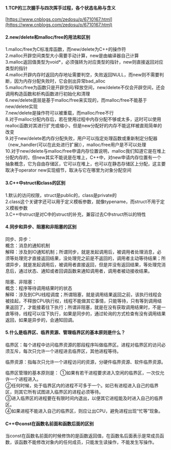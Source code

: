 #### 1.TCP的三次握手与四次挥手过程，各个状态名称与含义 ####

[https://www.cnblogs.com/zedosu/p/6710167.html](https://www.cnblogs.com/zedosu/p/6710167.html)
#### 2.new/delete和malloc/free的用法和区别 ####

1.malloc/free为C标准库函数，而new/delete为C++的操作符    
2.malloc开辟空间类型大小需要手动计算，new是由编译器自己计算     
3.malloc返回值类型为void*，必须强转为对应类型的指针，new则直接返回对应类型的指针     
4.malloc开辟内存时返回内存地址需要判空，失败返回NULL，而new则不需要判断，因为内存分配失败时，它会剖出异常bad_alloc    
5.malloc/free为函数只是开辟空间/释放空间，new/delete不仅会开辟空间，还会调用构造函数和析构函数进行初始化和清理    
6.new/delete底层是基于malloc/free来实现的，而malloc/free不能基于new/delete实现    
7.new/delete是操作符可以被重载，而malloc/free不行    
8.对于malloc分配内存后，若在使用过程中内存分配不够或太多，这时可以使用realloc函数对其进行扩充或缩小，但是new分配好的内存不能这样被直观简单的改变     
9.对于new/delete若内存分配失败，用户可以指定处理函数或重新制定分配器（new_handler(可以在此处进行扩展)），malloc/free用户是不可以处理     
10.对于new/delete与malloc/free申请内存位置说明，malloc我们知道它是在堆上分配内存的，但new其实不能说是在堆上，C++中，对new申请内存位置有一个抽象概念，它为自由存储区，它可以在堆上，也可以在静态存储区上分配，这主要取决于operator new实现细节，取决与它在哪里为对象分配空间   

#### 3.C++中struct和class的区别 ####
1.默认的访问权限，struct是public的，class是private的   
2.class这个关键字还可以用于定义模板参数，就像typename，而struct不用于定义模板参数  
3.C++中struct是对C中的struct的补充，兼容过去C中struct所以的特性   
#### 4.同步和异步、阻塞和非阻塞的区别 ####
同步、异步：  
概念：消息的通知机制  
解释：涉及到IO通知机制；所谓同步，就是发起调用后，被调用者处理消息，必须等处理完才直接返回结果，没处理完之前是不返回的，调用者主动等待结果；所谓异步，就是发起调用后，被调用者直接返回，但是并没有返回结果，等处理完消息后，通过状态、通知或者回调函数来通知调用者，调用者被动接收结果。  

阻塞、非阻塞：  
概念：程序等待调用结果时的状态  
解释：涉及到CPU线程调度；所谓阻塞，就是调用结果返回之前，该执行线程会被挂起，不释放CPU执行权，线程不能做其它事情，只能等待，只有等到调用结果返回了，才能接着往下执行；所谓非阻塞，就是在没有获取调用结果时，不是一直等待，线程可以往下执行，如果是同步的，通过轮询的方式检查有没有调用结果返回，如果是异步的，会通知回调。
#### 5.什么是临界区、临界资源、管理临界区的基本原则是什么？ ####
临界区：每个进程中访问临界资源的那段程序叫做临界区。进程对临界区的访问必须互斥，每次只允许一个进程进去临界区，其他进程等待。
  
临界资源：指每次只允许一个进程访问的资源，分硬件临界资源、软件临界资源。  

临界区管理的基本原则是： 
①如果有若干进程要求进入空闲的临界区，一次仅允许一个进程进入。  
②任何时候，处于临界区内的进程不可多于一个。如已有进程进入自己的临界区，则其它所有试图进入临界区的进程必须等待。  
③进入临界区的进程要在有限时间内退出，以便其它进程能及时进入自己的临界区。  
④如果进程不能进入自己的临界区，则应让出CPU，避免进程出现“忙等”现象。   
#### C++中const在函数名前面和函数后面的区别 ####
当const在函数名前面的时候修饰的是函数返回值，在函数名后面表示是常成员函数，该函数不能修改对象内的任何成员，只能发生读操作，不能发生写操作。  
